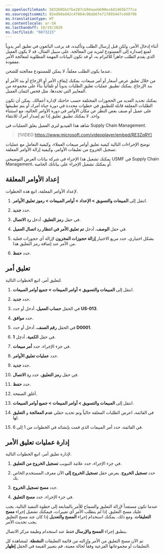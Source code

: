 ```yaml
---
ms.openlocfilehash: 5032605b1fbe287cb94aaeb690ec6d1465b777ce
ms.sourcegitcommit: 82ed9ded42c47064c90ab6fe717893447cd48796
ms.translationtype: HT
ms.contentlocale: ar-SA
ms.lasthandoff: 10/19/2020
ms.locfileid: "6073223"
---
```

أثناء إدخال الأمر، ولكن قبل إرسال الطلب وتأكيده، قد يرغب البائعون في تعليق أمر يدوياً لمنع إصداره إلى المستودع لمزيد من المعالجة. على سبيل المثال، قد لا يكون العميل الذي يقدم الطلب جاهزاً للالتزام به، أو قد تكون البيانات المهمة المطلوبة لمعالجة الأمر مفقودة. 

عندما يكون الطلب معلقاً، لا يمكن للمستودع معالجته للشحن.

من خلال تعليق عرض أسعار أو أمر مبيعات، يمكنك إيقاف الأمر أو الإرجاع أو بند الأمر أو بند الإرجاع. يمكنك تطبيق عمليات تعليق الطلبات يدوياً أو تلقائياً بناءً على مجموعة من المعايير التي تحددها، مثل فحص ائتمان العميل.

يمكنك تحديد العديد من الحجوزات المختلفة حسب حاجتك لإدارة أعمالك. يمكن أن تكون الطلبات المعلقة قابلة للتطبيق في خطوات محددة في دورة حياة أمرك أو يتم تطبيقها على عميل أو صنف بغض النظر عن مكان الأوامر في دورة الأوامر الحالية، مع استثناء واحد. لا يمكنك تطبيق تعليق إذا تم إصدار أمرك للانتقاء.

شاهد هذا الفيديو لترى العميل يعلق العمليات في Supply Chain Management. 

> [!VIDEO https://www.microsoft.com/videoplayer/embed/RE3ZqRY]


توضح الإجراءات التالية كيفية تعليق أوامر مبيعات العملاء، وكيفية التعامل مع عمليات تسجيل الخروج من تعليقات الأوامر، وكيفية إزالة الأوامر المعلقة.

يمكنك تشغيل هذا الإجراء في شركة بيانات العرض التوضيحي USMF في Supply Chain Management، أو يمكنك تشغيل الإجراء على بياناتك الخاصة.

## <a name="set-up-order-holds"></a>إعداد الأوامر المعلقة
لإعداد الأوامر المعلقة، اتبع هذه الخطوات.

1.  انتقل إلى **المبيعات والتسويق > الإعداد > أوامر المبيعات > رموز تعليق الأوامر**.

2.  حدد **جديد‏‎**.

3.  في حقل **رمز التعليق**، أدخل **رد الاتصال**.

4.  في حقل **الوصف**، أدخل **تم تعليق الأمر في انتظار رد اتصال العميل**.

5.  بشكل اختياري، حدد مربع الاختيار **إزالة حجوزات المخزون** لإزالة أي حجوزات فعلية من الأمر عند إضافة رمز التعليق هذا.

6.  حدد **حفظ**.

## <a name="place-an-order-on-hold"></a>تعليق أمر
لتعليق أمر، اتبع الخطوات التالية.

1.  انتقل إلى **المبيعات والتسويق > أوامر المبيعات > جميع أوامر المبيعات**.

2.  حدد **جديد‏‎**.

3.  في الحقل **حساب العميل**، أدخل أو حدد **US-013**.

4.  حدد **موافق**.

5.  في الحقل **رقم الصنف**، أدخل أو حدد **D0001**.

6.  في حقل **الكمية**، أدخِل **1**.

7.  في جزء الإجراء، حدد **أمر مبيعات**.

8.  حدد **عمليات تعليق الأوامر**.

9.  حدد **جديد‏‎**.

10. في حقل **رمز التعليق**، حدد **رد الاتصال**.

11. حدد **حفظ**.

12. أغلق الصفحة.

13. انتقل إلى **المبيعات والتسويق > أوامر المبيعات > جميع أوامر المبيعات**.

14. في القائمة، اعرض الطلبات المعلقة حالياً وتم تحديد حقلي **عدم المعالجة** و **التعليق** لها.

15. في القائمة، حدد أمر المبيعات الذي قمت بإنشائه في الخطوات من 1 إلى 6.

## <a name="manage-order-holds"></a>إدارة عمليات تعليق الأمر
لإدارة تعليق أمر، اتبع الخطوات التالية.

1.  في جزء الإجراء، حدد علامة التبويب **تسجيل الخروج من التعليق**.

2.  حدد **تسجيل الخروج**. يعرض حقل **تسجيل الخروج إلى** الآن معرف المستخدم الخاص بك.

3.  حدد **مسح تسجيل الخروج**.

4.  في جزء الإجراء، حدد **مسح التعليق**.

عندما تكون مستعداً لإزالة التعليق والسماح للأمر بالمتابعة إلى خطوة التنفيذ التالية، يجب عليك مسح التعليق. إذا لم يتطلب الأمر أي تغييرات، فيمكنك تشغيل إجراء **مسح التعليقات**. ومع ذلك، يمكنك استخدام إجراء **المسح والتعديل** إذا كان عند مسح التعليق يجب تحديث الأمر.

ينطبق إجراء **المسح والإرسال** فقط عند استخدام وظيفة مركز الاتصال.

تم الآن مسح التعليق من الأمر وإزالته من قائمة التعليقات **النشطة**. لمشاهدة كل التعليقات أو مجموعاتها الفرعية وفقاً لحالة معينة، قم بتغيير القيمة في الحقل **إظهار**.


